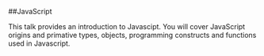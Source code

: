 ##JavaScript

This talk provides an introduction to Javascipt. You will cover JavaScript origins and primative types, objects,  programming constructs and functions used in Javascript.